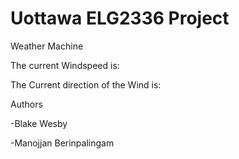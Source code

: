# Uottawa ELG2336 Project
Weather Machine


The current Windspeed is:







The Current direction of the Wind is:



Authors

-Blake Wesby

-Manojjan Berinpalingam



